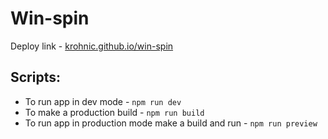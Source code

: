 # Win-spin

Deploy link - [krohnic.github.io/win-spin](https://krohnic.github.io/win-spin/)

## Scripts:
* To run app in dev mode - ```npm run dev```
* To make a production build - ```npm run build```
* To run app in production mode make a build and run - ```npm run preview```
